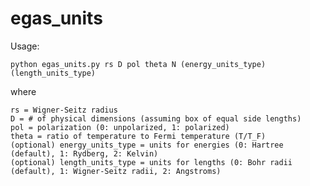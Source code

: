 # egas_units

Usage:

    python egas_units.py rs D pol theta N (energy_units_type) (length_units_type)
    
where

    rs = Wigner-Seitz radius
    D = # of physical dimensions (assuming box of equal side lengths)
    pol = polarization (0: unpolarized, 1: polarized)
    theta = ratio of temperature to Fermi temperature (T/T_F)
    (optional) energy_units_type = units for energies (0: Hartree (default), 1: Rydberg, 2: Kelvin)
    (optional) length_units_type = units for lengths (0: Bohr radii (default), 1: Wigner-Seitz radii, 2: Angstroms)
